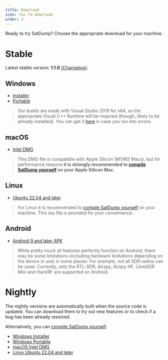 ```yaml
---
title: Download
icon: fas fa-download
order: 3
---
```


Ready to try SatDump? Choose the appropriate download for your machine.

# Stable

Latest stable version: **1.1.0** [(Changelog)](/posts/1.1.0-release).

## Windows

* [Installer](https://github.com/SatDump/SatDump/releases/download/1.1.0/SatDump-1.1.0-win64.exe)
* [Portable](https://github.com/SatDump/SatDump/releases/download/1.1.0/SatDump-Windows_x64_Portable.zip)

> Our builds are made with Visual Studio 2019 for x64, so the appropriate Visual C++ Runtime will be required (though, likely to be already installed). You can get it [here](https://support.microsoft.com/en-us/topic/the-latest-supported-visual-c-downloads-2647da03-1eea-4433-9aff-95f26a218cc0) in case you run into errors.

## macOS

* [Intel DMG](https://github.com/SatDump/SatDump/releases/download/1.1.0/SatDump-macOS.dmg)

> This DMG file is compatible with Apple Silicon (M1/M2 Macs), but for performance reasons **it is strongly recommended to [compile SatDump yourself](https://github.com/SatDump/SatDump#macos) on your Apple Silicon Mac**.

## Linux

* [Ubuntu 22.04 and later](https://github.com/SatDump/SatDump/releases/download/1.1.0/SatDump-Ubuntu-Latest.zip)

> For Linux it is recommended to [compile SatDump yourself](https://github.com/SatDump/SatDump#linux) on your machine. This `deb` file is provided for your convenience.

## Android

* [Android 9 and later APK](https://github.com/SatDump/SatDump/releases/download/1.1.0/SatDump_Android_1.1.0.apk)

> While pretty much all features perfectly function on Android, there may be some limitations (including hardware limitations depending on the device in use) in some places. For example, not all SDR radios can be used. Currently, only the RTL-SDR, Airspy, Airspy HF, LimeSDR Mini and HackRF are supported on Android.

# Nightly

The nightly versions are automatically built when the source code is updated. You can download them to try out new features or to check if a bug has been already resolved.

Alternatively, you can [compile SatDump yourself](https://github.com/SatDump/SatDump#building--installing).

* [Windows Installer](https://github.com/SatDump/SatDump/releases/download/nightly/SatDump-Windows_x64_Installer.exe)
* [Windows Portable](https://github.com/SatDump/SatDump/releases/download/nightly/SatDump-Windows_x64_Portable.zip)
* [macOS Intel DMG](https://github.com/SatDump/SatDump/releases/download/nightly/SatDump-macOS.dmg)
* [Linux Ubuntu 22.04 and later](https://github.com/SatDump/SatDump/releases/download/nightly/satdump_ubuntu_latest_amd64.deb)